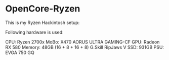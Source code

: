# OpenCore-Ryzen

This is my Ryzen Hackintosh setup:

Following hardware is used:

CPU: Ryzen 2700x
MoBo: X470 AORUS ULTRA GAMING-CF
GPU: Radeon RX 580
Memory: 48GB (16 + 8 + 16 + 8) G.Skill RipJaws V
SSD: 931GB
PSU: EVGA 750 GQ
